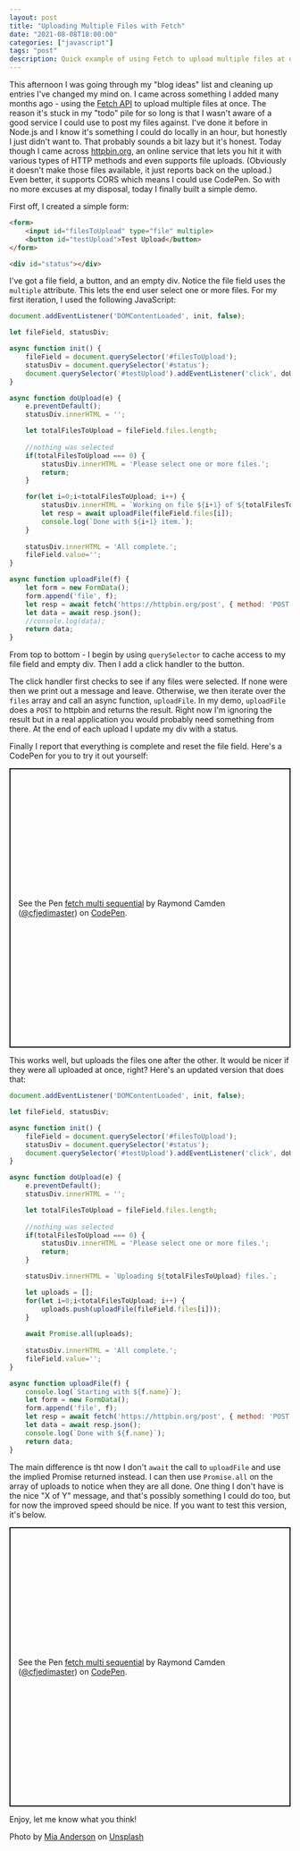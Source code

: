 ```yaml
---
layout: post
title: "Uploading Multiple Files with Fetch"
date: "2021-08-08T18:00:00"
categories: ["javascript"]
tags: "post"
description: Quick example of using Fetch to upload multiple files at once.
---
```


This afternoon I was going through my "blog ideas" list and cleaning up entries I've changed my mind on. I came across something I added many months ago - using the [Fetch API](https://developer.mozilla.org/en-US/docs/Web/API/Fetch_API) to upload multiple files at once. The reason it's stuck in my "todo" pile for so long is that I wasn't aware of a good service I could use to post my files against. I've done it before in Node.js and I know it's something I could do locally in an hour, but honestly I just didn't want to. That probably sounds a bit lazy but it's honest. Today though I came across [httpbin.org](https://httpbin.org/), an online service that lets you hit it with various types of HTTP methods and even supports file uploads. (Obviously it doesn't make those files available, it just reports back on the upload.) Even better, it supports CORS which means I could use CodePen. So with no more excuses at my disposal, today I finally built a simple demo.

First off, I created a simple form:

```html
<form>
	<input id="filesToUpload" type="file" multiple>
	<button id="testUpload">Test Upload</button>
</form>

<div id="status"></div>
```

I've got a file field, a button, and an empty div. Notice the file field uses the `multiple` attribute. This lets the end user select one or more files. For my first iteration, I used the following JavaScript:


```js
document.addEventListener('DOMContentLoaded', init, false);

let fileField, statusDiv;

async function init() {
	fileField = document.querySelector('#filesToUpload');
	statusDiv = document.querySelector('#status');
	document.querySelector('#testUpload').addEventListener('click', doUpload, false);
}

async function doUpload(e) {
	e.preventDefault();
	statusDiv.innerHTML = '';

	let totalFilesToUpload = fileField.files.length;
	
	//nothing was selected 
	if(totalFilesToUpload === 0) {
		statusDiv.innerHTML = 'Please select one or more files.';
		return;
	}

	for(let i=0;i<totalFilesToUpload; i++) {
		statusDiv.innerHTML = `Working on file ${i+1} of ${totalFilesToUpload}`;
		let resp = await uploadFile(fileField.files[i]);
		console.log(`Done with ${i+1} item.`);
	}
	
	statusDiv.innerHTML = 'All complete.';
	fileField.value='';
}

async function uploadFile(f) {
	let form = new FormData();
	form.append('file', f);	
	let resp = await fetch('https://httpbin.org/post', { method: 'POST', body:form });
	let data = await resp.json();
	//console.log(data);
	return data;
}
```

From top to bottom - I begin by using `querySelector` to cache access to my file field and empty div. Then I add a click handler to the button.

The click handler first checks to see if any files were selected. If none were then we print out a message and leave. Otherwise, we then iterate over the `files` array and call an async function, `uploadFile`. In my demo, `uploadFile` does a `POST` to httpbin and returns the result. Right now I'm ignoring the result but in a real application you would probably need something from there. At the end of each upload I update my div with a status. 

Finally I report that everything is complete and reset the file field. Here's a CodePen for you to try it out yourself:

<p class="codepen" data-height="500" data-theme-id="dark" data-default-tab="html,result" data-slug-hash="xxdQzpE" data-user="cfjedimaster" style="height: 500px; box-sizing: border-box; display: flex; align-items: center; justify-content: center; border: 2px solid; margin: 1em 0; padding: 1em;">
  <span>See the Pen <a href="https://codepen.io/cfjedimaster/pen/xxdQzpE">
  fetch multi sequential</a> by Raymond Camden (<a href="https://codepen.io/cfjedimaster">@cfjedimaster</a>)
  on <a href="https://codepen.io">CodePen</a>.</span>
</p>
<script async src="https://cpwebassets.codepen.io/assets/embed/ei.js"></script>

This works well, but uploads the files one after the other. It would be nicer if they were all uploaded at once, right? Here's an updated version that does that:

```js
document.addEventListener('DOMContentLoaded', init, false);

let fileField, statusDiv;

async function init() {
	fileField = document.querySelector('#filesToUpload');
	statusDiv = document.querySelector('#status');
	document.querySelector('#testUpload').addEventListener('click', doUpload, false);
}

async function doUpload(e) {
	e.preventDefault();
	statusDiv.innerHTML = '';

	let totalFilesToUpload = fileField.files.length;
	
	//nothing was selected 
	if(totalFilesToUpload === 0) {
		statusDiv.innerHTML = 'Please select one or more files.';
		return;
	}

	statusDiv.innerHTML = `Uploading ${totalFilesToUpload} files.`;

	let uploads = [];	
	for(let i=0;i<totalFilesToUpload; i++) {
		uploads.push(uploadFile(fileField.files[i]));
	}
	
	await Promise.all(uploads);
	
	statusDiv.innerHTML = 'All complete.';
	fileField.value='';
}

async function uploadFile(f) {
	console.log(`Starting with ${f.name}`);
	let form = new FormData();
	form.append('file', f);	
	let resp = await fetch('https://httpbin.org/post', { method: 'POST', body:form });
	let data = await resp.json();
	console.log(`Done with ${f.name}`);
	return data;
}
```

The main difference is tht now I don't `await` the call to `uploadFile` and use the implied Promise returned instead. I can then use `Promise.all` on the array of uploads to notice when they are all done. One thing I don't have is the nice "X of Y" message, and that's possibly something I could do too, but for now the improved speed should be nice. If you want to test this version, it's below.

<p class="codepen" data-height="500" data-theme-id="dark" data-default-tab="html,result" data-slug-hash="zYwMLxZ" data-user="cfjedimaster" style="height: 500px; box-sizing: border-box; display: flex; align-items: center; justify-content: center; border: 2px solid; margin: 1em 0; padding: 1em;">
  <span>See the Pen <a href="https://codepen.io/cfjedimaster/pen/zYwMLxZ">
  fetch multi sequential</a> by Raymond Camden (<a href="https://codepen.io/cfjedimaster">@cfjedimaster</a>)
  on <a href="https://codepen.io">CodePen</a>.</span>
</p>
<script async src="https://cpwebassets.codepen.io/assets/embed/ei.js"></script>

Enjoy, let me know what you think!

Photo by <a href="https://unsplash.com/@miaanderson?utm_source=unsplash&utm_medium=referral&utm_content=creditCopyText">Mia Anderson</a> on <a href="https://unsplash.com/s/photos/fetch?utm_source=unsplash&utm_medium=referral&utm_content=creditCopyText">Unsplash</a>
  